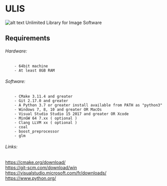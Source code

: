 # ULIS
![alt text](http://clementberthaud.com/dev/dep/ULIS/media/com/ULIS_100.png "ULIS")
Unlimited Library for Image Software


## Requirements
###### Hardware:
        - 64bit machine
        - At least 8GB RAM

###### Software:
        - CMake 3.11.4 and greater
        - Git 2.17.0 and greater
        - A Python 3.7 or greater install available from PATH as "python3"
        - Windows 7, 8, 10 and greater OR MacOs
        - Visual Studio Studio 15 2017 and greater OR Xcode
        - MinGW 64 7.xx ( optional )
        - Clang LLVM xx ( optional )
		- coal
		- boost_preprocessor
		- glm

###### Links:
https://cmake.org/download/  \
https://git-scm.com/download/win  \
https://visualstudio.microsoft.com/fr/downloads/  \
https://www.python.org/
